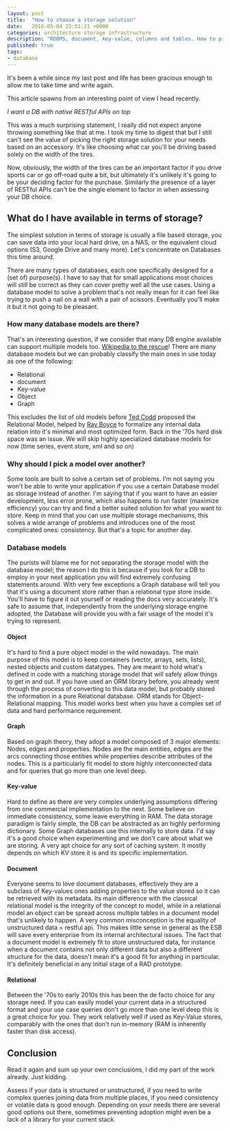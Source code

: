 ```yaml
---
layout: post
title:  "How to choose a storage solution"
date:   2016-05-04 23:51:21 +0000
categories: architecture storage infrastructure
description: "RDBMS, document, key-value, columns and tables. How to pick the right database type for your needs"
published: true
tags:
- database
---
```


It's been a while since my last post and life has been gracious enough to allow me to take time and write again.

This article spawns from an interesting point of view I head recently. 

_I want a DB with native RESTful APIs on top_

This was a much surprising statement, I really did not expect anyone throwing something like that at me.
I took my time to digest that but I still can't see the value of picking the right storage solution for your needs based on an accessory.
It's like choosing what car you'll be driving based solely on the width of the tires.

Now, obviously, the width of the tires can be an important factor if you drive sports car or go off-road quite a bit, but ultimately it's unlikely it's going to be your deciding factor for the purchase.
Similarly the presence of a layer of RESTful APIs can't be the single element to factor in when assessing your DB choice.

## What do I have available in terms of storage?

The simplest solution in terms of storage is usually a file based storage, you can save data into your local hard drive, on a NAS, or the equivalent cloud options (S3, Google Drive and many more).
Let's concentrate on Databases this time around.

There are many types of databases, each one specifically designed for a (set of) purpose(s).
I have to say that for small applications most choices will still be correct as they can cover pretty well all the use cases.
Using a database model to solve a problem that's not really mean for it can feel like trying to push a nail on a wall with a pair of scissors.
Eventually you'll make it but it not going to be pleasant.

### How many database models are there?

That's an interesting question, if we consider that many DB engine available can support multiple models too.
[Wikipedia to the rescue](https://en.wikipedia.org/wiki/Database_model)!
There are many database models but we can probably classify the main ones in use today as one of the following:
* Relational
* document
* Key-value
* Object
* Graph

This excludes the list of old models before [Ted Codd](https://en.wikipedia.org/wiki/Edgar_F._Codd) proposed the Relational Model, helped by [Ray Boyce](https://en.wikipedia.org/wiki/Raymond_F._Boyce) to formalize any internal data relation into it's minimal and most optimized form. Back in the '70s hard disk space was an issue.
We will skip highly specialized database models for now (time series, event store, xml and so on)

### Why should I pick a model over another?

Some tools are built to solve a certain set of problems. I'm not saying you won't be able to write your application if you use a certain Database model as storage instead of another. 
I'm saying that if you want to have an easier development, less error prone, which also happens to run faster (maximize efficiency) you can try and find a better suited solution for what you want to store.
Keep in mind that you can use multiple storage mechanisms, this solves a wide arrange of problems and introduces one of the most complicated ones: consistency. But that's a topic for another day.

### Database models

The purists will blame me for not separating the storage model with the database model; the reason I do this is because if you look for a DB to employ in your next application you will find extremely confusing statements around. With very few exceptions a Graph database will tell you that it's using a document store rather than a relational type store inside. You'll have to figure it out yourself or reading the docs very accurately. It's safe to assume that, independently from the underlying storage engine adopted, the Database will provide you with a fair usage of the model it's trying to represent.

#### Object

It's hard to find a pure object model in the wild nowadays. The main purpose of this model is to keep containers (vector, arrays, sets, lists), nested objects and custom datatypes.
They are meant to hold what's defined in code with a matching storage model that will safely allow things to get in and out.
If you have used an ORM library before, you already went through the process of converting to this data model, but probably stored the information in a pure Relational database.
ORM stands for Object-Relational mapping.
This model works best when you have a complex set of data and hard performance requirement.

#### Graph

Based on graph theory, they adopt a model composed of 3 major elements: Nodes, edges and properties.
Nodes are the main entities, edges are the arcs connecting those entities while properties describe attributes of the nodes.
This is a particularly fit model to store highly interconnected data and for queries that go more than one level deep.

#### Key-value

Hard to define as there are very complex underlying assumptions differing from one commercial implementation to the next. Some believe on immediate consistency, some leave everything in RAM.
The data storage paradigm is fairly simple, the DB can be abstracted as an highly performing dictionary. Some Graph databases use this internally to store data.
I'd say it's a good choice when experimenting and we don't care about what we are storing. A very apt choice for any sort of caching system.
It mostly depends on which KV store it is and its specific implementation.

#### Document

Everyone seems to love document databases, effectively they are a subclass of Key-values ones adding properties to the value stored so it can be retrieved with its metadata.
Its main difference with the classical relational model is the integrity of the concept to model, while in a relational model an object can be spread across multiple tables in a document model that's unlikely to happen.
A very common misconception is the equality of unstructured data = restful api. This makes little sense in general as the ESB will save every enterprise from its internal architectural issues.
The fact that a document model is extremely fit to store unstructured data, for instance when a document contains not only different data but also a different structure for the data, doesn't mean it's a good fit for anything in particular.
It's definitely beneficial in any initial stage of a RAD prototype.

#### Relational

Between the '70s to early 2010s this has been the de facto choice for any storage need.
If you can easily model your current data in a structured format and your use case queries don't go more than one level deep this is a great choice for you.
They work relatively well if used as Key-Value stores, comparably with the ones that don't run in-memory (RAM is inherently faster than disk access).

## Conclusion

Read it again and sum up your own conclusions, I did my part of the work already. Just kidding.

Assess if your data is structured or unstructured, if you need to write complex queries joining data from multiple places, if you need consistency or volatile data is good enough.
Depending on your needs there are several good options out there, sometimes preventing adoption might even be a lack of a library for your current stack.
